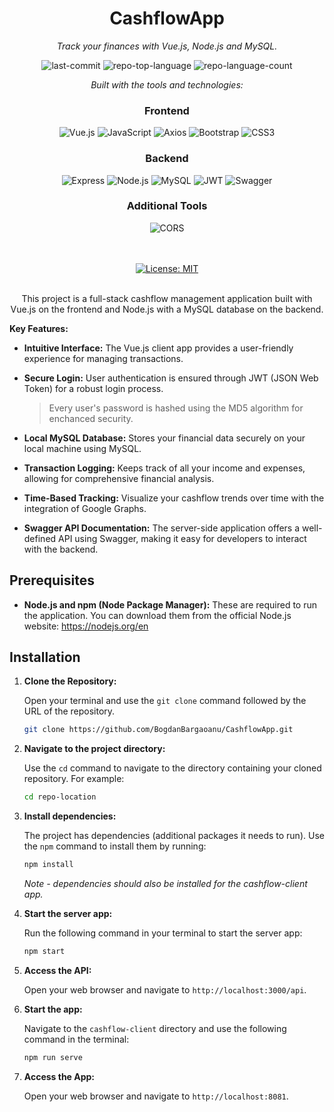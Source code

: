 <div align="center" class="text-center">
  <h1>CashflowApp</h1>
  <p><em>Track your finances with Vue.js, Node.js and MySQL.</em></p>

  <img alt="last-commit" src="https://img.shields.io/github/last-commit/BogdanBargaoanu/CashflowApp?style=flat&logo=git&logoColor=white&color=0080ff">
  <img alt="repo-top-language" src="https://img.shields.io/github/languages/top/BogdanBargaoanu/CashflowApp?style=flat&color=0080ff">
  <img alt="repo-language-count" src="https://img.shields.io/github/languages/count/BogdanBargaoanu/CashflowApp?style=flat&color=0080ff">

  <p><em>Built with the tools and technologies:</em></p>

  <h3>Frontend</h3>
  <img alt="Vue.js" src="https://img.shields.io/badge/Vue.js-35495E.svg?style=flat&logo=vue.js&logoColor=4FC08D">
  <img alt="JavaScript" src="https://img.shields.io/badge/JavaScript-F7DF1E.svg?style=flat&logo=javascript&logoColor=black">
  <img alt="Axios" src="https://img.shields.io/badge/Axios-5A29E4.svg?style=flat&logo=Axios&logoColor=white">
  <img alt="Bootstrap" src="https://img.shields.io/badge/Bootstrap-7952B3.svg?style=flat&logo=Bootstrap&logoColor=white">
  <img alt="CSS3" src="https://img.shields.io/badge/CSS3-1572B6.svg?style=flat&logo=CSS3&logoColor=white">
  

  <h3>Backend</h3>
  <img alt="Express" src="https://img.shields.io/badge/Express-000000.svg?style=flat&logo=Express&logoColor=white">
  <img alt="Node.js" src="https://img.shields.io/badge/Node.js-339933.svg?style=flat&logo=Node.js&logoColor=white">
  <img alt="MySQL" src="https://img.shields.io/badge/MySQL-4479A1.svg?style=flat&logo=MySQL&logoColor=white">
  <img alt="JWT" src="https://img.shields.io/badge/JWT-000000.svg?style=flat&logo=JSON-Web-Tokens&logoColor=white">
  <img alt="Swagger" src="https://img.shields.io/badge/Swagger-85EA2D.svg?style=flat&logo=Swagger&logoColor=black">

  <h3>Additional Tools</h3>
  <img alt="CORS" src="https://img.shields.io/badge/CORS-6478FF.svg?style=flat&logo=Cross-Origin-Resource-Sharing&logoColor=white">
  <br>
  <br>
  <br>

  [![License: MIT](https://img.shields.io/badge/License-MIT-purple.svg)](https://opensource.org/licenses/MIT)
  <br>
  <br>

This project is a full-stack cashflow management application built with Vue.js on the frontend and Node.js with a MySQL database on the backend.
</div>



**Key Features:**

- **Intuitive Interface:** The Vue.js client app provides a user-friendly experience for managing transactions.
- **Secure Login:** User authentication is ensured through JWT (JSON Web Token) for a robust login process.
  
  > Every user's password is hashed using the MD5 algorithm for enchanced security.
- **Local MySQL Database:** Stores your financial data securely on your local machine using MySQL.
- **Transaction Logging:** Keeps track of all your income and expenses, allowing for comprehensive financial analysis.
- **Time-Based Tracking:** Visualize your cashflow trends over time with the integration of Google Graphs.
- **Swagger API Documentation:** The server-side application offers a well-defined API using Swagger, making it easy for developers to interact with the backend.

## Prerequisites

* **Node.js and npm (Node Package Manager):** These are required to run the application. You can download them from the official Node.js website: https://nodejs.org/en

## Installation

1. **Clone the Repository:**

   Open your terminal and use the `git clone` command followed by the URL of the repository.

   ```bash
   git clone https://github.com/BogdanBargaoanu/CashflowApp.git
   
2. **Navigate to the project directory:**

   Use the `cd` command to navigate to the directory containing your cloned repository. For example:

   ```bash
   cd repo-location

3. **Install dependencies:**

   The project has dependencies (additional packages it needs to run). Use the `npm` command to install them by running:

    ```bash
    npm install
    ```
    <i> Note - dependencies should also be installed for the cashflow-client app. </i>

4. **Start the server app:**

   Run the following command in your terminal to start the server app:

   ```bash
   npm start

5. **Access the API:**

   Open your web browser and navigate to `http://localhost:3000/api`.

6. **Start the app:**

   Navigate to the `cashflow-client` directory and use the following command in the terminal:

   ```bash
   npm run serve

7. **Access the App:**

   Open your web browser and navigate to `http://localhost:8081`.
    
   
